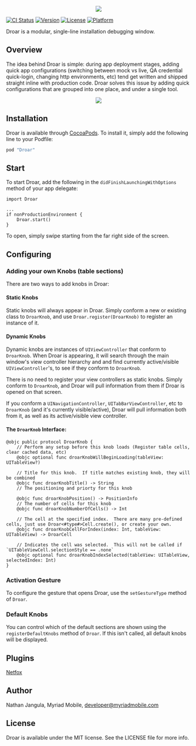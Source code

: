 <p align="center">
<img src="https://raw.githubusercontent.com/myriadmobile/Droar/master/Github/DroarLogo.png">
</p>

[![CI Status](http://img.shields.io/travis/myriadmobile/Droar.svg?style=flat)](https://travis-ci.org/myriadmobile/Droar)
[![Version](https://img.shields.io/cocoapods/v/Droar.svg?style=flat)](http://cocoapods.org/pods/Droar)
[![License](https://img.shields.io/cocoapods/l/Droar.svg?style=flat)](http://cocoapods.org/pods/Droar)
[![Platform](https://img.shields.io/cocoapods/p/Droar.svg?style=flat)](http://cocoapods.org/pods/Droar)

Droar is a modular, single-line installation debugging window.

## Overview

The idea behind Droar is simple: during app deployment stages, adding quick app configurations (switching between mock vs live, QA credential quick-login, changing http environments, etc) tend get written and shipped straight inline with production code.  Droar solves this issue by adding quick configurations that are grouped into one place, and under a single tool.

<p align="center">
<img src="https://media.giphy.com/media/7FfNceqr7lhqyqsrW6/giphy.gif">
</p>

## Installation

Droar is available through [CocoaPods](http://cocoapods.org). To install
it, simply add the following line to your Podfile:

```ruby
pod "Droar"
```

## Start

To start Droar, add the following in the `didFinishLaunchingWithOptions` method of your app delegate:

```
import Droar

...
if nonProductionEnvironment {
    Droar.start()
}
```

To open, simply swipe starting from the far right side of the screen.

## Configuring

### Adding your own Knobs (table sections)

There are two ways to add knobs in Droar:

#### Static Knobs

Static knobs will always appear in Droar.  Simply conform a new or existing class to `DroarKnob`, and use `Droar.register(DroarKnob)` to register an instance of it.

#### Dynamic Knobs

Dynamic knobs are instances of `UIViewController` that conform to `DroarKnob`.  When Droar is appearing, it will search through the main window's view controller hierarchy and and find currently active/visible `UIViewController`'s, to see if they conform to `DroarKnob`.

There is no need to register your view controllers as static knobs.  Simply conform to `DroarKnob`, and Droar will pull information from them if Droar is opened on that screen.

If you conform a `UINavigationController`, `UITabBarViewController`, etc to `DroarKnob` (and it's currently visible/active), Droar will pull information both from it, as well as its active/visible view controller.

#### The `DroarKnob` Interface:

```
@objc public protocol DroarKnob {
    // Perform any setup before this knob loads (Register table cells, clear cached data, etc)
    @objc optional func droarKnobWillBeginLoading(tableView: UITableView?)
    
    // Title for this knob.  If title matches existing knob, they will be combined
    @objc func droarKnobTitle() -> String
    // The positioning and priorty for this knob
    
    @objc func droarKnobPosition() -> PositionInfo
    // The number of cells for this knob
    @objc func droarKnobNumberOfCells() -> Int
    
    // The cell at the specified index.  There are many pre-defined cells, just use Droar<#type#>Cell.create(), or create your own.
    @objc func droarKnobCellForIndex(index: Int, tableView: UITableView) -> DroarCell
    
    // Indicates the cell was selected.  This will not be called if `UITableViewCell.selectionStyle == .none`
    @objc optional func droarKnobIndexSelected(tableView: UITableView, selectedIndex: Int)
}
```

### Activation Gesture

To configure the gesture that opens Droar, use the `setGestureType` method of `Droar`.

### Default Knobs
You can control which of the default sections are shown using the `registerDefaultKnobs` method of `Droar`.  If this isn't called, all default knobs will be displayed.

## Plugins

[Netfox](https://github.com/myriadmobile/netfox-Droar)

## Author

Nathan Jangula, Myriad Mobile, developer@myriadmobile.com

## License

Droar is available under the MIT license. See the LICENSE file for more info.


